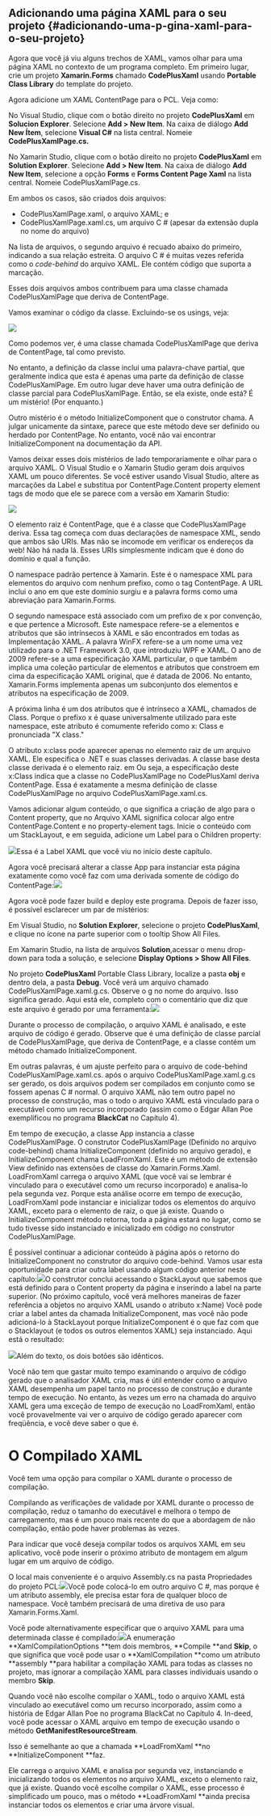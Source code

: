 ## Adicionando uma página XAML para o seu projeto {#adicionando-uma-p-gina-xaml-para-o-seu-projeto}

Agora que você já viu alguns trechos de XAML, vamos olhar para uma página XAML no contexto de um programa completo. Em primeiro lugar, crie um projeto **Xamarin.Forms** chamado **CodePlusXaml** usando **Portable Class Library** do template do projeto.

Agora adicione um XAML ContentPage para o PCL. Veja como:

No Visual Studio, clique com o botão direito no projeto **CodePlusXaml** em **Solucion Explorer**. Selecione **Add &gt; New Item**. Na caixa de diálogo **Add New Ítem**, selecione **Visual C\#** na lista central. Nomeie **CodePlusXamlPage.cs.**

No Xamarin Studio, clique com o botão direito no projeto **CodePlusXaml** em **Solution Explorer**. Selecione **Add &gt; New Item**. Na caixa de diálogo **Add New Item**, selecione a opção **Forms** e **Forms Content Page Xaml** na lista central. Nomeie CodePlusXamlPage.cs.

Em ambos os casos, são criados dois arquivos:

* CodePlusXamlPage.xaml, o arquivo XAML; e
* CodePlusXamlPage.xaml.cs, um arquivo C \# \(apesar da extensão dupla no nome do arquivo\)

Na lista de arquivos, o segundo arquivo é recuado abaixo do primeiro, indicando a sua relação estreita. O arquivo C \# é muitas vezes referida como o _code-behind_ do arquivo XAML. Ele contém código que suporta a marcação.

Esses dois arquivos ambos contribuem para uma classe chamada CodePlusXamlPage que deriva de ContentPage.

Vamos examinar o código da classe. Excluindo-se os usings, veja:

![](/assets/07-21-codeplus)

Como podemos ver, é uma classe chamada CodePlusXamlPage que deriva de ContentPage, tal como previsto.

No entanto, a definição da classe inclui uma palavra-chave partial, que geralmente indica que esta é apenas uma parte da definição de classe CodePlusXamlPage. Em outro lugar deve haver uma outra definição de classe parcial para CodePlusXamlPage. Então, se ela existe, onde está? É um mistério! \(Por enquanto.\)

Outro mistério é o método InitializeComponent que o construtor chama. A julgar unicamente da sintaxe, parece que este método deve ser definido ou herdado por ContentPage. No entanto, você não vai encontrar InitializeComponent na documentação da API.

Vamos deixar esses dois mistérios de lado temporariamente e olhar para o arquivo XAML. O Visual Studio e o Xamarin Studio geram dois arquivos XAML um pouco diferentes. Se você estiver usando Visual Studio, altere as marcações da Label e substitua por ContentPage.Content property element tags de modo que ele se parece com a versão em Xamarin Studio:

![](/assets/07-22-codexamlplus)

O elemento raiz é ContentPage, que é a classe que CodePlusXamlPage deriva. Essa tag começa com duas declarações de namespace XML, sendo que ambos são URIs. Mas não se incomode em verificar os endereços da web! Não há nada lá. Esses URIs simplesmente indicam que é dono do domínio e qual a função.

O namespace padrão pertence à Xamarin. Este é o namespace XML para elementos do arquivo com nenhum prefixo, como o tag ContentPage. A URL inclui o ano em que este domínio surgiu e a palavra forms como uma abreviação para Xamarin.Forms.

O segundo namespace está associado com um prefixo de x por convenção, e que pertence a Microsoft. Este namespace refere-se a elementos e atributos que são intrínsecos à XAML e são encontrados em todas as Implementação XAML. A palavra WinFX refere-se a um nome uma vez utilizado para o .NET Framework 3.0, que introduziu WPF e XAML. O ano de 2009 refere-se a uma especificação XAML particular, o que também implica uma coleção particular de elementos e atributos que constroem em cima da especificação XAML original, que é datada de 2006. No entanto, Xamarin.Forms implementa apenas um subconjunto dos elementos e atributos na especificação de 2009.

A próxima linha é um dos atributos que é intrínseco a XAML, chamados de Class. Porque o prefixo x é quase universalmente utilizado para este namespace, este atributo é comumente referido como x: Class e pronunciada "X class."

O atributo x:class pode aparecer apenas no elemento raiz de um arquivo XAML. Ele especifica o .NET e suas classes derivadas. A classe base desta classe derivada é o elemento raiz. em Ou seja, a especificação deste x:Class indica que a classe no CodePlusXamlPage no CodePlusXaml deriva ContentPage. Essa é exatamente a mesma definição de classe CodePlusXamlPage no arquivo CodePlusXamlPage.xaml.cs.

Vamos adicionar algum conteúdo, o que significa a criação de algo para o Content property, que no Arquivo XAML significa colocar algo entre ContentPage.Content e no property-element tags. Inicie o conteúdo com um StackLayout, e em seguida, adicione um Label para o Children property:

![](/assets/07-22-codeplusxaml)Essa é a Label XAML que você viu no início deste capítulo.

Agora você precisará alterar a classe App para instanciar esta página exatamente como você faz com uma derivada somente de código do ContentPage:![](/assets/07-23-app)

Agora você pode fazer build e deploy este programa. Depois de fazer isso, é possível esclarecer um par de mistérios:

Em Visual Studio, no **Solution Explorer**, selecione o projeto **CodePlusXaml**, e clique no ícone na parte superior com o tooltip Show All Files.

Em Xamarin Studio, na lista de arquivos **Solution**,acessar o menu drop-down para toda a solução, e selecione **Display Options &gt; Show All Files**.

No projeto **CodePlusXaml** Portable Class Library, localize a pasta **obj** e dentro dela, a pasta **Debug**. Você verá um arquivo chamado CodePlusXamlPage.xaml.g.cs. Observe o g no nome do arquivo. Isso significa gerado. Aqui está ele, completo com o comentário que diz que este arquivo é gerado por uma ferramenta:![](/assets/07-24-autogenerate)

Durante o processo de compilação, o arquivo XAML é analisado, e este arquivo de código é gerado. Observe que é uma definição de classe parcial de CodePlusXamlPage, que deriva de ContentPage, e a classe contém um método chamado InitializeComponent.

Em outras palavras, é um ajuste perfeito para o arquivo de code-behind CodePlusXamlPage.xaml.cs. após o arquivo CodePlusXamlPage.xaml.g.cs ser gerado, os dois arquivos podem ser compilados em conjunto como se fossem apenas C \# normal. O arquivo XAML não tem outro papel no processo de construção, mas o todo o arquivo XAML está vinculado para o executável como um recurso incorporado \(assim como o Edgar Allan Poe exemplificou no programa **BlackCat** no Capítulo 4\).

Em tempo de execução, a classe App instancia a classe CodePlusXamlPage. O construtor CodePlusXamlPage \(Definido no arquivo code-behind\) chama InitializeComponent \(definido no arquivo gerado\), e InitializeComponent chama LoadFromXaml. Este é um método de extensão View definido nas extensões de classe do Xamarin.Forms.Xaml. LoadFromXaml carrega o arquivo XAML \(que você vai se lembrar é vinculado para o executável como um recurso incorporado\) e analisa-lo pela segunda vez. Porque esta análise ocorre em tempo de execução, LoadFromXaml pode instanciar e inicializar todos os elementos do arquivo XAML, exceto para o elemento de raiz, o que já existe. Quando o InitializeComponent método retorna, toda a página estará no lugar, como se tudo tivesse sido instanciado e inicializado em código no construtor CodePlusXamlPage.

É possível continuar a adicionar conteúdo à página após o retorno do InitializeComponent no construtor do arquivo code-behind. Vamos usar esta oportunidade para criar outra label usando algum código anterior neste capítulo:![](/assets/07-25-initialize)O construtor conclui acessando o StackLayout que sabemos que está definido para o Content property da página e inserindo a label na parte superior. \(No próximo capítulo, você verá melhores maneiras de fazer referência a objetos no arquivo XAML usando o atributo x:Name\) Você pode criar a label antes da chamada InitializeComponent, mas você não pode adicioná-lo à StackLayout porque InitializeComponent é o que faz com que o Stacklayout \(e todos os outros elementos XAML\) seja instanciado. Aqui está o resultado:

![](/assets/07-26-telas)Além do texto, os dois botões são idênticos.

Você não tem que gastar muito tempo examinando o arquivo de código gerado que o analisador XAML cria, mas é útil entender como o arquivo XAML desempenha um papel tanto no processo de construção e durante tempo de execução. No entanto, às vezes um erro na chamada do arquivo XAML gera uma exceção de tempo de execução no LoadFromXaml, então você provavelmente vai ver o arquivo de código gerado aparecer com freqüência, e você deve saber o que é.

# O Compilado XAML

Você tem uma opção para compilar o XAML durante o processo de compilação.

Compilando as verificações de validade por XAML durante o processo de compilação, reduz o tamanho do executável e melhora o tempo de carregamento, mas é um pouco mais recente do que a abordagem de não compilação, então pode haver problemas às vezes.

Para indicar que você deseja compilar todos os arquivos XAML em seu aplicativo, você pode inserir o próximo atributo de montagem em algum lugar em um arquivo de código.

O local mais conveniente é o arquivo Assembly.cs na pasta Propriedades do projeto PCL:![](/assets/07-27-compilador)Você pode colocá-lo em outro arquivo C \#, mas porque é um atributo assembly, ele precisa estar fora de qualquer bloco de namespace. Você também precisará de uma diretiva de uso para Xamarin.Forms.Xaml.

Você pode alternativamente especificar que o arquivo XAML para uma determinada classe é compilado:![](/assets/07-27-atributodecompilacao)A enumeração **XamlCompilationOptions **tem dois membros, **Compile **and **Skip**, o que significa que você pode usar o **XamlCompilation **como um atributo **assembly **para habilitar a compilação XAML para todas as classes no projeto, mas ignorar a compilação XAML para classes individuais usando o membro **Skip**.

Quando você não escolhe compilar o XAML, todo o arquivo XAML está vinculado ao executável como um recurso incorporado, assim como a história de Edgar Allan Poe no programa BlackCat no Capítulo 4. In-deed, você pode acessar o XAML arquivo em tempo de execução usando o método **GetManifestResourceStream**.

Isso é semelhante ao que a chamada **LoadFromXaml **no **InitializeComponent **faz.

Ele carrega o arquivo XAML e analisa por segunda vez, instanciando e inicializando todos os elementos no arquivo XAML, exceto o elemento raiz, que já existe. Quando você escolhe compilar o XAML, esse processo é simplificado um pouco, mas o método **LoadFromXaml **ainda precisa instanciar todos os elementos e criar uma árvore visual.




